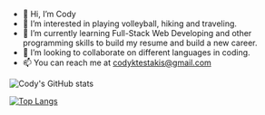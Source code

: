 - 👋 Hi, I’m Cody
- 👀 I’m interested in playing volleyball, hiking and traveling.
- 🌱 I’m currently learning Full-Stack Web Developing and other programming skills to build my resume and build a new career.
- 💞️ I’m looking to collaborate on different languages in coding.
- 📫 You can reach me at codyktestakis@gmail.com


![Cody's GitHub stats](https://github-readme-stats.vercel.app/api?username=Cktestakis&show_icons=true&theme=cobalt2)

[![Top Langs](https://github-readme-stats.vercel.app/api/top-langs/?username=Cktestakis&layout=compact)](https://github.com/Cktestakis/github-readme-stats)


<!---
Cktestakis/Cktestakis is a ✨ special ✨ repository because its `README.md` (this file) appears on your GitHub profile.
You can click the Preview link to take a look at your changes.
--->
